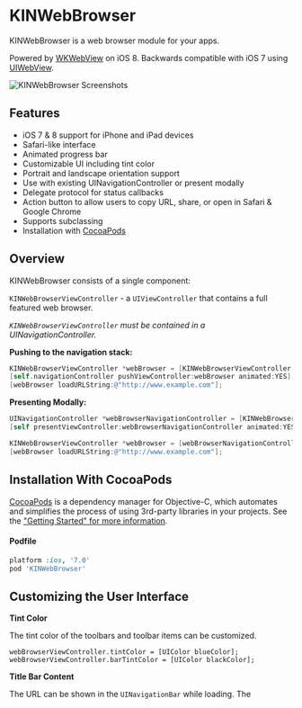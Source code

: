 KINWebBrowser
==========

KINWebBrowser is a web browser module for your apps.

Powered by [WKWebView](https://developer.apple.com/library/IOs/documentation/WebKit/Reference/WKWebView_Ref/index.html) on iOS 8. Backwards compatible with iOS 7 using [UIWebView](https://developer.apple.com/library/ios/documentation/Uikit/reference/UIWebView_Class/index.html).

![KINWebBrowser Screenshots](http://i.imgur.com/z1jkWKG.png)

Features
------------------------
* iOS 7 & 8 support for iPhone and iPad devices
* Safari-like interface
* Animated progress bar
* Customizable UI including tint color
* Portrait and landscape orientation support
* Use with existing UINavigationController or present modally
* Delegate protocol for status callbacks
* Action button to allow users to copy URL, share, or open in Safari & Google Chrome
* Supports subclassing
* Installation with [CocoaPods](http://cocoapods.org/)

Overview
------------------------
KINWebBrowser consists of a single component:

`KINWebBrowserViewController` - a `UIViewController` that contains a full featured web browser.

*`KINWebBrowserViewController` must be contained in a UINavigationController.*

**Pushing to the navigation stack:**
```objective-c
KINWebBrowserViewController *webBrowser = [KINWebBrowserViewController webBrowser];
[self.navigationController pushViewController:webBrowser animated:YES];
[webBrowser loadURLString:@"http://www.example.com"];
```

**Presenting Modally:**
```objective-c
UINavigationController *webBrowserNavigationController = [KINWebBrowserViewController navigationControllerWithWebBrowser];
[self presentViewController:webBrowserNavigationController animated:YES completion:nil];

KINWebBrowserViewController *webBrowser = [webBrowserNavigationController rootWebBrowserViewController];
[webBrowser loadURLString:@"http://www.example.com"];
```

Installation With CocoaPods
------------------------

[CocoaPods](http://cocoapods.org) is a dependency manager for Objective-C, which automates and simplifies the process of using 3rd-party libraries in your projects. See the ["Getting Started" for more information](http://guides.cocoapods.org/using/getting-started.html).

#### Podfile

```ruby
platform :ios, '7.0'
pod 'KINWebBrowser'
```

Customizing the User Interface
------------------------

**Tint Color**

The tint color of the toolbars and toolbar items can be customized.

```
webBrowserViewController.tintColor = [UIColor blueColor];
webBrowserViewController.barTintColor = [UIColor blackColor];
```

**Title Bar Content** 

The URL can be shown in the `UINavigationBar` while loading. The <title> of the page can be shown when loading completes.
```
webBrowserViewController.showsURLInNavigationBar = NO;
webBrowserViewController.showsPageTitleInNavigationBar = YES;
```


Implementing `KINWebBrowserDelegate` Protocol
------------------------
`KINWebBrowserDelegate` is a set of `@optional` callback methods to inform the `delegate` of status changes.

```
- (void)webBrowser:(KINWebBrowserViewController *)webBrowser didStartLoadingURL:(NSURL *)URL;
- (void)webBrowser:(KINWebBrowserViewController *)webBrowser didFinishLoadingURL:(NSURL *)URL;
- (void)webBrowser:(KINWebBrowserViewController *)webBrowser didFailToLoadURL:(NSURL *)URL withError:(NSError *)error;
```


# LocalKINWebBrowser
